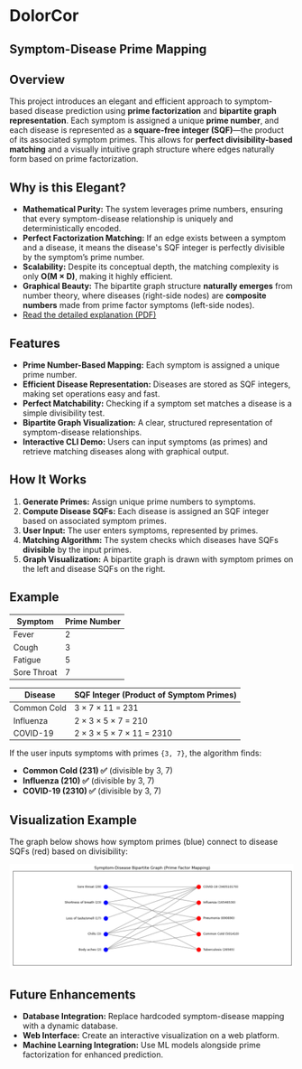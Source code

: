 # DolorCor


## Symptom-Disease Prime Mapping

## Overview
This project introduces an elegant and efficient approach to symptom-based disease prediction using **prime factorization** and **bipartite graph representation**. Each symptom is assigned a unique **prime number**, and each disease is represented as a **square-free integer (SQF)**—the product of its associated symptom primes. This allows for **perfect divisibility-based matching** and a visually intuitive graph structure where edges naturally form based on prime factorization.

## Why is this Elegant?
- **Mathematical Purity:** The system leverages prime numbers, ensuring that every symptom-disease relationship is uniquely and deterministically encoded.
- **Perfect Factorization Matching:** If an edge exists between a symptom and a disease, it means the disease's SQF integer is perfectly divisible by the symptom’s prime number.
- **Scalability:** Despite its conceptual depth, the matching complexity is only **O(M × D)**, making it highly efficient.
- **Graphical Beauty:** The bipartite graph structure **naturally emerges** from number theory, where diseases (right-side nodes) are **composite numbers** made from prime factor symptoms (left-side nodes).
- [Read the detailed explanation (PDF)](./files/hackathon_dolorcor.pdf)

## Features
- **Prime Number-Based Mapping:** Each symptom is assigned a unique prime number.
- **Efficient Disease Representation:** Diseases are stored as SQF integers, making set operations easy and fast.
- **Perfect Matchability:** Checking if a symptom set matches a disease is a simple divisibility test.
- **Bipartite Graph Visualization:** A clear, structured representation of symptom-disease relationships.
- **Interactive CLI Demo:** Users can input symptoms (as primes) and retrieve matching diseases along with graphical output.

## How It Works
1. **Generate Primes:** Assign unique prime numbers to symptoms.
2. **Compute Disease SQFs:** Each disease is assigned an SQF integer based on associated symptom primes.
3. **User Input:** The user enters symptoms, represented by primes.
4. **Matching Algorithm:** The system checks which diseases have SQFs **divisible** by the input primes.
5. **Graph Visualization:** A bipartite graph is drawn with symptom primes on the left and disease SQFs on the right.

## Example
| Symptom       | Prime Number |
|--------------|-------------|
| Fever        | 2           |
| Cough        | 3           |
| Fatigue      | 5           |
| Sore Throat  | 7           |

| Disease       | SQF Integer (Product of Symptom Primes) |
|--------------|----------------------------------|
| Common Cold  | 3 × 7 × 11 = 231               |
| Influenza    | 2 × 3 × 5 × 7 = 210           |
| COVID-19     | 2 × 3 × 5 × 7 × 11 = 2310     |

If the user inputs symptoms with primes `{3, 7}`, the algorithm finds:
- **Common Cold (231) ✅** (divisible by 3, 7)
- **Influenza (210) ✅** (divisible by 3, 7)
- **COVID-19 (2310) ✅** (divisible by 3, 7)



## Visualization Example
The graph below shows how symptom primes (blue) connect to disease SQFs (red) based on divisibility:

![Bipartite Graph](./files/readme_demo.png)

## Future Enhancements
- **Database Integration:** Replace hardcoded symptom-disease mapping with a dynamic database.
- **Web Interface:** Create an interactive visualization on a web platform.
- **Machine Learning Integration:** Use ML models alongside prime factorization for enhanced prediction.

